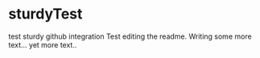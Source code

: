 # sturdyTest
test sturdy github integration
Test editing the readme.
Writing some more text...
yet more text..
